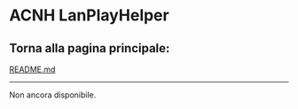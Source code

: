 # ACNH LanPlayHelper

## Torna alla pagina principale:
[README.md](https://github.com/andrigamerita/ACNH-LanPlayHelper/blob/master/README.md)

---

Non ancora disponibile.